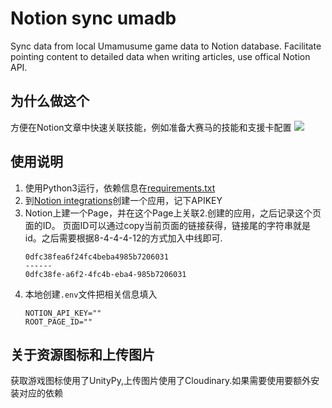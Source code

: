 # Notion sync umadb
Sync data from local Umamusume game data to Notion database. Facilitate pointing content to detailed data when writing articles, use offical Notion API.

## 为什么做这个
方便在Notion文章中快速关联技能，例如准备大赛马的技能和支援卡配置
![](https://res.cloudinary.com/djdwogbsk/image/upload/v1680314691/image_3_orjdto.png)

## 使用说明

1. 使用Python3运行，依赖信息在[requirements.txt](requirements.txt)
2. 到[Notion integrations](https://www.notion.so/my-integrations)创建一个应用，记下APIKEY
3. Notion上建一个Page，并在这个Page上关联2.创建的应用，之后记录这个页面的ID。
    页面ID可以通过copy当前页面的链接获得，链接尾的字符串就是id。之后需要根据8-4-4-4-12的方式加入中线即可.
    ```Plain text
    0dfc38fea6f24fc4beba4985b7206031
    ------
    0dfc38fe-a6f2-4fc4b-eba4-985b7206031
    ```
4. 本地创建`.env`文件把相关信息填入
    ```Plain text
    NOTION_API_KEY=""
    ROOT_PAGE_ID=""
    ```

## 关于资源图标和上传图片

获取游戏图标使用了UnityPy,上传图片使用了Cloudinary.如果需要使用要额外安装对应的依赖
